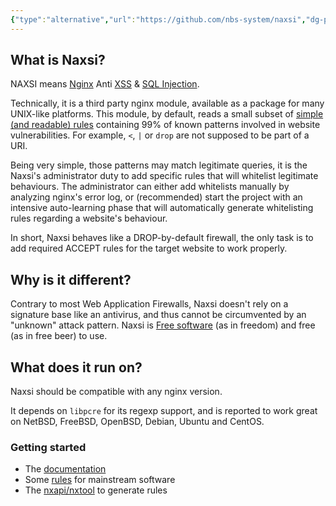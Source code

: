 ```yaml
---
{"type":"alternative","url":"https://github.com/nbs-system/naxsi","dg-publish":true,"permalink":"/sys-admin/security-plan/mod-security/naxi/","dgPassFrontmatter":true}
---
```



## What is Naxsi?

NAXSI means [Nginx](http://nginx.org/) Anti [XSS](https://www.owasp.org/index.php/Cross-site_Scripting_%28XSS%29) & [SQL Injection](https://www.owasp.org/index.php/SQL_injection).

Technically, it is a third party nginx module, available as a package for many UNIX-like platforms. This module, by default, reads a small subset of [simple (and readable) rules](https://github.com/nbs-system/naxsi/blob/master/naxsi_config/naxsi_core.rules) containing 99% of known patterns involved in website vulnerabilities. For example, `<`, `|` or `drop` are not supposed to be part of a URI.

Being very simple, those patterns may match legitimate queries, it is the Naxsi's administrator duty to add specific rules that will whitelist legitimate behaviours. The administrator can either add whitelists manually by analyzing nginx's error log, or (recommended) start the project with an intensive auto-learning phase that will automatically generate whitelisting rules regarding a website's behaviour.

In short, Naxsi behaves like a DROP-by-default firewall, the only task is to add required ACCEPT rules for the target website to work properly.


## Why is it different?

Contrary to most Web Application Firewalls, Naxsi doesn't rely on a signature base like an antivirus, and thus cannot be circumvented by an "unknown" attack pattern. Naxsi is [Free software](https://www.gnu.org/licenses/gpl.html) (as in freedom) and free (as in free beer) to use.


## What does it run on?

Naxsi should be compatible with any nginx version.

It depends on `libpcre` for its regexp support, and is reported to work great on NetBSD, FreeBSD, OpenBSD, Debian, Ubuntu and CentOS.


### Getting started

-   The [documentation](https://github.com/nbs-system/naxsi/wiki)
-   Some [rules](https://github.com/nbs-system/naxsi-rules) for mainstream software
-   The [nxapi/nxtool](https://github.com/nbs-system/naxsi/tree/master/nxapi) to generate rules